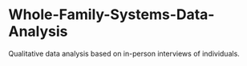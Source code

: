 # Whole-Family-Systems-Data-Analysis
Qualitative data analysis based on in-person interviews of individuals.
